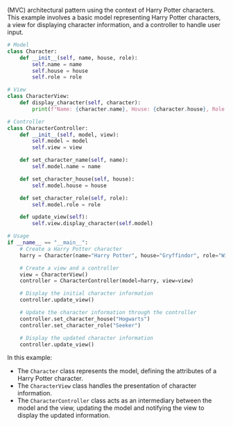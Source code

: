 (MVC) architectural pattern using the context of Harry Potter characters. This example involves a basic model representing Harry Potter characters, a view for displaying character information, and a controller to handle user input.

```python
# Model
class Character:
    def __init__(self, name, house, role):
        self.name = name
        self.house = house
        self.role = role

# View
class CharacterView:
    def display_character(self, character):
        print(f"Name: {character.name}, House: {character.house}, Role: {character.role}")

# Controller
class CharacterController:
    def __init__(self, model, view):
        self.model = model
        self.view = view

    def set_character_name(self, name):
        self.model.name = name

    def set_character_house(self, house):
        self.model.house = house

    def set_character_role(self, role):
        self.model.role = role

    def update_view(self):
        self.view.display_character(self.model)

# Usage
if __name__ == "__main__":
    # Create a Harry Potter character
    harry = Character(name="Harry Potter", house="Gryffindor", role="Wizard")

    # Create a view and a controller
    view = CharacterView()
    controller = CharacterController(model=harry, view=view)

    # Display the initial character information
    controller.update_view()

    # Update the character information through the controller
    controller.set_character_house("Hogwarts")
    controller.set_character_role("Seeker")

    # Display the updated character information
    controller.update_view()
```

In this example:

- The `Character` class represents the model, defining the attributes of a Harry Potter character.
- The `CharacterView` class handles the presentation of character information.
- The `CharacterController` class acts as an intermediary between the model and the view, updating the model and notifying the view to display the updated information.